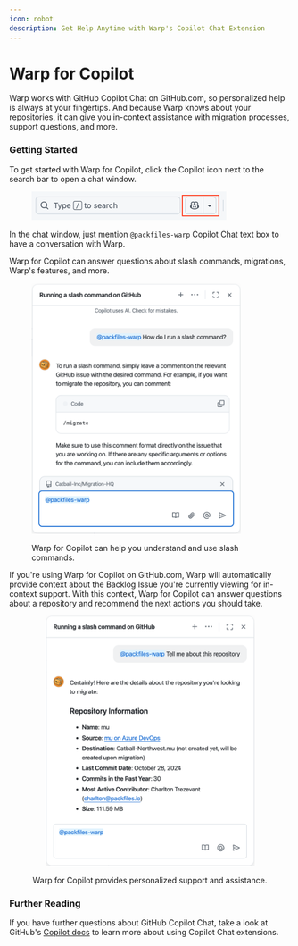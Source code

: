 ```yaml
---
icon: robot
description: Get Help Anytime with Warp's Copilot Chat Extension
---
```


# Warp for Copilot

Warp works with GitHub Copilot Chat on GitHub.com, so personalized help is always at your fingertips. And because Warp knows about your repositories, it can give you in-context assistance with migration processes, support questions, and more.

### Getting Started

To get started with Warp for Copilot, click the Copilot icon next to the search bar to open a chat window.

<div data-full-width="true"><figure><img src="../../.gitbook/assets/image (7).png" alt="" width="349"><figcaption></figcaption></figure></div>

In the chat window, just mention `@packfiles-warp` Copilot Chat text box to have a conversation with Warp.&#x20;

Warp for Copilot can answer questions about slash commands, migrations, Warp's features, and more.&#x20;

<figure><img src="../../.gitbook/assets/image (1) (2).png" alt="Warp for Copilot can help you understand and use slash commands." width="375"><figcaption><p>Warp for Copilot can help you understand and use slash commands.</p></figcaption></figure>

If you're using Warp for Copilot on GitHub.com, Warp will automatically provide context about the Backlog Issue you're currently viewing for in-context support. With this context, Warp for Copilot can answer questions about a repository and recommend the next actions you should take.

<div align="center"><figure><img src="../../.gitbook/assets/image (2) (2).png" alt="" width="375"><figcaption><p>Warp for Copilot provides personalized support and assistance. </p></figcaption></figure></div>

### Further Reading

If you have further questions about GitHub Copilot Chat, take a look at GitHub's [Copilot docs](https://pack.fm/using-copilot-extensions) to learn more about using Copilot Chat extensions.
